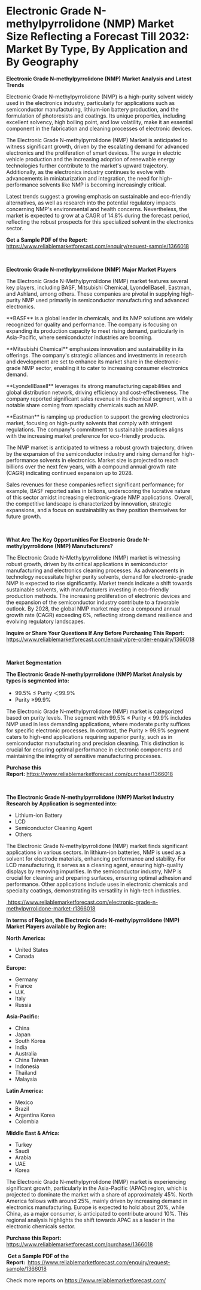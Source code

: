 <p><h1>Electronic Grade N-methylpyrrolidone (NMP) Market Size Reflecting a Forecast Till 2032: Market By Type, By Application and By Geography</h1></p><p><strong>Electronic Grade N-methylpyrrolidone (NMP) Market Analysis and Latest Trends</strong></p>
<p><p>Electronic Grade N-methylpyrrolidone (NMP) is a high-purity solvent widely used in the electronics industry, particularly for applications such as semiconductor manufacturing, lithium-ion battery production, and the formulation of photoresists and coatings. Its unique properties, including excellent solvency, high boiling point, and low volatility, make it an essential component in the fabrication and cleaning processes of electronic devices.</p><p>The Electronic Grade N-methylpyrrolidone (NMP) Market is anticipated to witness significant growth, driven by the escalating demand for advanced electronics and the proliferation of smart devices. The surge in electric vehicle production and the increasing adoption of renewable energy technologies further contribute to the market's upward trajectory. Additionally, as the electronics industry continues to evolve with advancements in miniaturization and integration, the need for high-performance solvents like NMP is becoming increasingly critical.</p><p>Latest trends suggest a growing emphasis on sustainable and eco-friendly alternatives, as well as research into the potential regulatory impacts concerning NMP's environmental and health concerns. Nevertheless, the market is expected to grow at a CAGR of 14.8% during the forecast period, reflecting the robust prospects for this specialized solvent in the electronics sector.</p></p>
<p><strong>Get a Sample PDF of the Report:&nbsp;</strong> <a href="https://www.reliablemarketforecast.com/enquiry/request-sample/1366018?utm_campaign=2219&utm_medium=2&utm_source=Github&utm_content=ia&utm_term=01022025&utm_id=electronic-grade-n-methylpyrrolidone-nmp">https://www.reliablemarketforecast.com/enquiry/request-sample/1366018</a></p>
<p>&nbsp;</p>
<p><strong>Electronic Grade N-methylpyrrolidone (NMP) Major Market Players</strong></p>
<p><p>The Electronic Grade N-Methylpyrrolidone (NMP) market features several key players, including BASF, Mitsubishi Chemical, LyondellBasell, Eastman, and Ashland, among others. These companies are pivotal in supplying high-purity NMP used primarily in semiconductor manufacturing and advanced electronics.</p><p>**BASF** is a global leader in chemicals, and its NMP solutions are widely recognized for quality and performance. The company is focusing on expanding its production capacity to meet rising demand, particularly in Asia-Pacific, where semiconductor industries are booming.</p><p>**Mitsubishi Chemical** emphasizes innovation and sustainability in its offerings. The company's strategic alliances and investments in research and development are set to enhance its market share in the electronic-grade NMP sector, enabling it to cater to increasing consumer electronics demand.</p><p>**LyondellBasell** leverages its strong manufacturing capabilities and global distribution network, driving efficiency and cost-effectiveness. The company reported significant sales revenue in its chemical segment, with a notable share coming from specialty chemicals such as NMP.</p><p>**Eastman** is ramping up production to support the growing electronics market, focusing on high-purity solvents that comply with stringent regulations. The company's commitment to sustainable practices aligns with the increasing market preference for eco-friendly products.</p><p>The NMP market is anticipated to witness a robust growth trajectory, driven by the expansion of the semiconductor industry and rising demand for high-performance solvents in electronics. Market size is projected to reach billions over the next few years, with a compound annual growth rate (CAGR) indicating continued expansion up to 2028.</p><p>Sales revenues for these companies reflect significant performance; for example, BASF reported sales in billions, underscoring the lucrative nature of this sector amidst increasing electronic-grade NMP applications. Overall, the competitive landscape is characterized by innovation, strategic expansions, and a focus on sustainability as they position themselves for future growth.</p></p>
<p>&nbsp;</p>
<p><strong>What Are The Key Opportunities For Electronic Grade N-methylpyrrolidone (NMP) Manufacturers?</strong></p>
<p><p>The Electronic Grade N-Methylpyrrolidone (NMP) market is witnessing robust growth, driven by its critical applications in semiconductor manufacturing and electronics cleaning processes. As advancements in technology necessitate higher purity solvents, demand for electronic-grade NMP is expected to rise significantly. Market trends indicate a shift towards sustainable solvents, with manufacturers investing in eco-friendly production methods. The increasing proliferation of electronic devices and the expansion of the semiconductor industry contribute to a favorable outlook. By 2028, the global NMP market may see a compound annual growth rate (CAGR) exceeding 6%, reflecting strong demand resilience and evolving regulatory landscapes.</p></p>
<p><strong>Inquire or Share Your Questions If Any Before Purchasing This Report:</strong> <a href="https://www.reliablemarketforecast.com/enquiry/pre-order-enquiry/1366018?utm_campaign=2219&utm_medium=2&utm_source=Github&utm_content=ia&utm_term=01022025&utm_id=electronic-grade-n-methylpyrrolidone-nmp">https://www.reliablemarketforecast.com/enquiry/pre-order-enquiry/1366018</a></p>
<p>&nbsp;</p>
<p><strong>Market Segmentation</strong></p>
<p><strong>The Electronic Grade N-methylpyrrolidone (NMP) Market Analysis by types is segmented into:</strong></p>
<p><ul><li>99.5% ≤ Purity ＜99.9%</li><li>Purity ≥99.9%</li></ul></p>
<p><p>The Electronic Grade N-methylpyrrolidone (NMP) market is categorized based on purity levels. The segment with 99.5% ≤ Purity < 99.9% includes NMP used in less demanding applications, where moderate purity suffices for specific electronic processes. In contrast, the Purity ≥ 99.9% segment caters to high-end applications requiring superior purity, such as in semiconductor manufacturing and precision cleaning. This distinction is crucial for ensuring optimal performance in electronic components and maintaining the integrity of sensitive manufacturing processes.</p></p>
<p><strong>Purchase this Report:&nbsp;</strong><a href="https://www.reliablemarketforecast.com/purchase/1366018?utm_campaign=2219&utm_medium=2&utm_source=Github&utm_content=ia&utm_term=01022025&utm_id=electronic-grade-n-methylpyrrolidone-nmp">https://www.reliablemarketforecast.com/purchase/1366018</a></p>
<p>&nbsp;</p>
<p><strong>The Electronic Grade N-methylpyrrolidone (NMP) Market Industry Research by Application is segmented into:</strong></p>
<p><ul><li>Lithium-ion Battery</li><li>LCD</li><li>Semiconductor Cleaning Agent</li><li>Others</li></ul></p>
<p><p>The Electronic Grade N-methylpyrrolidone (NMP) market finds significant applications in various sectors. In lithium-ion batteries, NMP is used as a solvent for electrode materials, enhancing performance and stability. For LCD manufacturing, it serves as a cleaning agent, ensuring high-quality displays by removing impurities. In the semiconductor industry, NMP is crucial for cleaning and preparing surfaces, ensuring optimal adhesion and performance. Other applications include uses in electronic chemicals and specialty coatings, demonstrating its versatility in high-tech industries.</p></p>
<p><a href="https://www.reliablemarketforecast.com/electronic-grade-n-methylpyrrolidone-market-r1366018?utm_campaign=2219&utm_medium=2&utm_source=Github&utm_content=ia&utm_term=01022025&utm_id=electronic-grade-n-methylpyrrolidone-nmp">&nbsp;https://www.reliablemarketforecast.com/electronic-grade-n-methylpyrrolidone-market-r1366018</a></p>
<p><strong>In terms of Region, the Electronic Grade N-methylpyrrolidone (NMP) Market Players available by Region are:</strong></p>
<p>
    <p> <strong> North America: </strong>
        <ul>
            <li>United States</li>
            <li>Canada</li>
        </ul>
        </p> 
    <p> <strong> Europe: </strong>
        <ul>
            <li>Germany</li>
            <li>France</li>
            <li>U.K.</li>
            <li>Italy</li>
            <li>Russia</li>
        </ul>
        </p> 
    <p> <strong> Asia-Pacific: </strong>
        <ul>
            <li>China</li>
            <li>Japan</li>
            <li>South Korea</li>
            <li>India</li>
            <li>Australia</li>
            <li>China Taiwan</li>
            <li>Indonesia</li>
            <li>Thailand</li>
            <li>Malaysia</li>
        </ul>
        </p> 
    <p> <strong> Latin America: </strong>
        <ul>
            <li>Mexico</li>
            <li>Brazil</li>
            <li>Argentina Korea</li>
            <li>Colombia</li>
        </ul>
        </p> 
    <p> <strong> Middle East & Africa: </strong>
        <ul>
            <li>Turkey</li>
            <li>Saudi</li>
            <li>Arabia</li>
            <li>UAE</li>
            <li>Korea</li>
        </ul>
    </p>
    </p>
<p><p>The Electronic Grade N-methylpyrrolidone (NMP) market is experiencing significant growth, particularly in the Asia-Pacific (APAC) region, which is projected to dominate the market with a share of approximately 45%. North America follows with around 25%, mainly driven by increasing demand in electronics manufacturing. Europe is expected to hold about 20%, while China, as a major consumer, is anticipated to contribute around 10%. This regional analysis highlights the shift towards APAC as a leader in the electronic chemicals sector.</p></p>
<p><strong>Purchase this Report: </strong><a href="https://www.reliablemarketforecast.com/purchase/1366018?utm_campaign=2219&utm_medium=2&utm_source=Github&utm_content=ia&utm_term=01022025&utm_id=electronic-grade-n-methylpyrrolidone-nmp">https://www.reliablemarketforecast.com/purchase/1366018</a></p>
<p>&nbsp;<strong>Get a Sample PDF of the Report:&nbsp;&nbsp;</strong><a href="https://www.reliablemarketforecast.com/enquiry/request-sample/1366018?utm_campaign=2219&utm_medium=2&utm_source=Github&utm_content=ia&utm_term=01022025&utm_id=electronic-grade-n-methylpyrrolidone-nmp">https://www.reliablemarketforecast.com/enquiry/request-sample/1366018</a></p>
<p><strong></strong></p>
<p>Check more reports on <a href="https://www.reliablemarketforecast.com/?utm_campaign=2219&utm_medium=2&utm_source=Github&utm_content=ia&utm_term=01022025&utm_id=electronic-grade-n-methylpyrrolidone-nmp">https://www.reliablemarketforecast.com/</a></p>